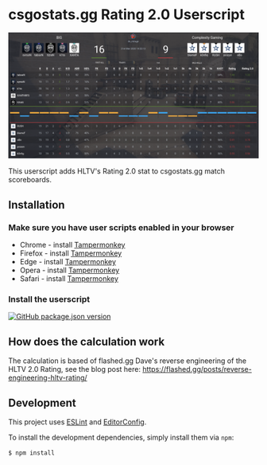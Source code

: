 # csgostats.gg Rating 2.0 Userscript

![Preview](./img/preview.png)

This userscript adds HLTV's Rating 2.0 stat to csgostats.gg match scoreboards.

## Installation

### Make sure you have user scripts enabled in your browser

   * Chrome - install [Tampermonkey](https://tampermonkey.net/?ext=dhdg&browser=chrome)
   * Firefox - install [Tampermonkey](https://tampermonkey.net/?ext=dhdg&browser=firefox)
   * Edge - install [Tampermonkey](https://www.tampermonkey.net/?ext=dhdg&browser=edge)
   * Opera - install [Tampermonkey](https://tampermonkey.net/?ext=dhdg&browser=opera)
   * Safari - install [Tampermonkey](https://tampermonkey.net/?ext=dhdg&browser=safari)

### Install the userscript

[![GitHub package.json version](https://img.shields.io/github/package-json/v/traschke/csgostats-rating20-userscpript?label=DOWNLOAD&style=for-the-badge)](https://github.com/traschke/csgostats-rating20-userscpript/blob/main/csgostats-rating20.user.js)

## How does the calculation work

The calculation is based of flashed.gg Dave's reverse engineering of the HLTV 2.0 Rating, see the blog post here: https://flashed.gg/posts/reverse-engineering-hltv-rating/

## Development

This project uses [ESLint](https://eslint.org/) and [EditorConfig](https://editorconfig.org/).

To install the development dependencies, simply install them via `npm`:

```console
$ npm install
```
